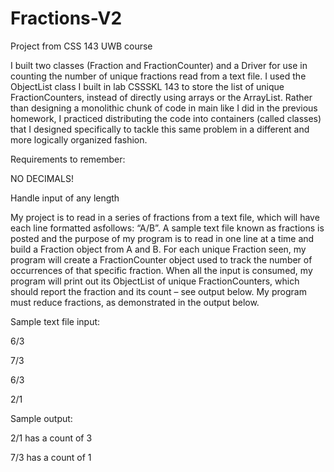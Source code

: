 # Fractions-V2
Project from CSS 143 UWB course

I built two classes (Fraction and FractionCounter) and a Driver for use in counting the number of unique fractions read from a text file. I used the
ObjectList class I built in lab CSSSKL 143 to store the list of unique FractionCounters, instead of directly using arrays or the ArrayList. Rather than designing a monolithic chunk of code in main like I did in the previous homework, I practiced distributing the code into containers (called classes) that I designed specifically to tackle this same problem in a different and more logically organized fashion.

Requirements to remember:

NO DECIMALS!

Handle input of any length

My project is to read in a series of fractions from a text file, which will have each line formatted asfollows: “A/B”. A sample text file known as fractions is posted and the purpose of my program is to read in one line at a time and build a Fraction object from A and B. For each unique Fraction seen, my program will create a FractionCounter object used to track the number of occurrences of that specific fraction. When all the input is consumed, my program will print out its ObjectList of unique FractionCounters, which should report the fraction and its count – see output below. My program must reduce fractions, as demonstrated in the output below.

Sample text file input:

6/3

7/3

6/3

2/1

Sample output:

2/1 has a count of 3

7/3 has a count of 1
